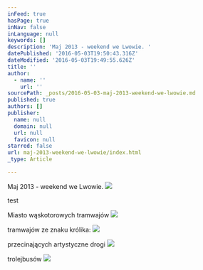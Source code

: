 ```yaml
---
inFeed: true
hasPage: true
inNav: false
inLanguage: null
keywords: []
description: 'Maj 2013 - weekend we Lwowie. '
datePublished: '2016-05-03T19:50:43.316Z'
dateModified: '2016-05-03T19:49:55.626Z'
title: ''
author:
  - name: ''
    url: ''
sourcePath: _posts/2016-05-03-maj-2013-weekend-we-lwowie.md
published: true
authors: []
publisher:
  name: null
  domain: null
  url: null
  favicon: null
starred: false
url: maj-2013-weekend-we-lwowie/index.html
_type: Article

---
```

Maj 2013 - weekend we Lwowie. ![](https://s3-us-west-2.amazonaws.com/the-grid-img/p/d3c6db31ce2ae789d3c0e022540cda58d9ac1777.jpg)

test

Miasto wąskotorowych tramwajów
![](https://the-grid-user-content.s3-us-west-2.amazonaws.com/7a35a2d1-94bb-4ed8-a5f0-e42d9447730f.jpg)

tramwajów ze znaku królika:
![](https://the-grid-user-content.s3-us-west-2.amazonaws.com/b6e396c6-ac84-464f-9657-71cd040b4760.jpg)

przecinających artystyczne drogi
![](https://the-grid-user-content.s3-us-west-2.amazonaws.com/346b8911-1da7-4fbe-841b-70cefbbdd759.jpg)

trolejbusów
![](https://the-grid-user-content.s3-us-west-2.amazonaws.com/8c6dada0-0751-4ac1-a49d-2a0f0586a6a4.jpg)